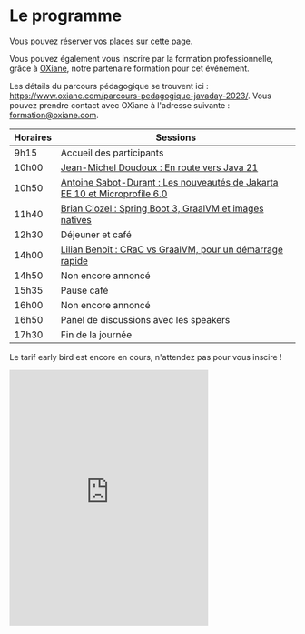 # Le programme

<!-- MACRO{snippet|debug=false|ignoreDownloadError=false|verbatim=false|file=src/site/resources/fragments/breadcrum.snippet.html} -->

Vous pouvez [réserver vos places sur cette page](https://www.helloasso.com/associations/bjpc/evenements/paris-jug-s-java-day-2023).

Vous pouvez également vous inscrire par la formation professionnelle, grâce à [OXiane](https://www.oxiane.com/), notre partenaire formation pour cet événement.

Les détails du parcours pédagogique se trouvent ici : <https://www.oxiane.com/parcours-pedagogique-javaday-2023/>. Vous pouvez prendre contact avec OXiane à l'adresse suivante : [formation@oxiane.com](mailto:formation@oxiane.com).


| Horaires | Sessions                                                                                          |
|----------|---------------------------------------------------------------------------------------------------|
| 9h15     | Accueil des participants                                                                          |
| 10h00    | [Jean-Michel Doudoux : En route vers Java 21](speakers.md#jean-michel)                            |
| 10h50    | [Antoine Sabot-Durant : Les nouveautés de Jakarta EE 10 et Microprofile 6.0](speakers.md#antoine) |
| 11h40    | [Brian Clozel : Spring Boot 3, GraalVM et images natives](speakers.md#brian)                      |
| 12h30    | Déjeuner et café                                                                                  |
| 14h00    | [Lilian Benoit : CRaC vs GraalVM, pour un démarrage rapide](speakers.md#lilian)                   |
| 14h50    | Non encore annoncé                                                                                |
| 15h35    | Pause café                                                                                        |
| 16h00    | Non encore annoncé                                                                                |
| 16h50    | Panel de discussions avec les speakers                                                            |
| 17h30    | Fin de la journée                                                                                 |

Le tarif early bird est encore en cours, n'attendez pas pour vous inscire !

<iframe id="haWidget" allowtransparency="true" src="https://www.helloasso.com/associations/bjpc/evenements/paris-jug-s-java-day-2023/widget-vignette" style="width: 350px; height: 450px; border: none;"></iframe>

